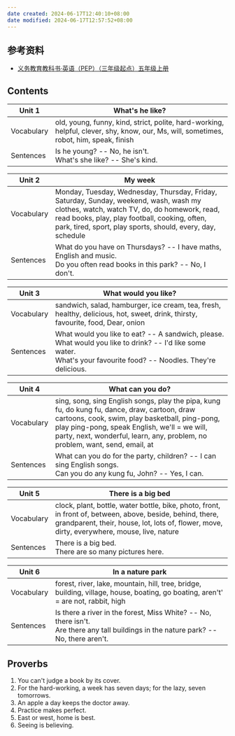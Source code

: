 ```yaml
---
date created: 2024-06-17T12:40:10+08:00
date modified: 2024-06-17T12:57:52+08:00
---
```

## 参考资料

- [义务教育教科书·英语（PEP）（三年级起点）五年级上册](https://basic.smartedu.cn/tchMaterial/detail?contentType=assets_document&contentId=9f1cda77-2dc7-442b-82f1-97243f7ec39d&catalogType=tchMaterial&subCatalog=tchMaterial)

## Contents

| Unit 1     | What's he like?                                                                                                                        |
| ---------- | -------------------------------------------------------------------------------------------------------------------------------------- |
| Vocabulary | old, young, funny, kind, strict, polite, hard-working, helpful, clever, shy, know, our, Ms, will, sometimes, robot, him, speak, finish |
| Sentences  | Is he young? -- No, he isn't.<br>What's she like? -- She's kind.                                                                       |

| Unit 2     | My week                                                                                                                                                                                                                                                |
| ---------- | ------------------------------------------------------------------------------------------------------------------------------------------------------------------------------------------------------------------------------------------------------ |
| Vocabulary | Monday, Tuesday, Wednesday, Thursday, Friday, Saturday, Sunday, weekend, wash, wash my clothes, watch, watch TV, do, do homework, read, read books, play, play football, cooking, often, park, tired, sport, play sports, should, every, day, schedule |
| Sentences  | What do you have on Thursdays? -- I have maths, English and music.<br>Do you often read books in this park? -- No, I don't.                                                                                                                            |

| Unit 3     | What would you like?                                                                                                                                                      |
| ---------- | ------------------------------------------------------------------------------------------------------------------------------------------------------------------------- |
| Vocabulary | sandwich, salad, hamburger, ice cream, tea, fresh, healthy, delicious, hot, sweet, drink, thirsty, favourite, food, Dear, onion                                           |
| Sentences  | What would you like to eat? -- A sandwich, please.<br>What would you like to drink? -- I'd like some water.<br>What's your favourite food? -- Noodles. They're delicious. |

| Unit 4     | What can you do?                                                                                                                                                                                                                                                                |
| ---------- | ------------------------------------------------------------------------------------------------------------------------------------------------------------------------------------------------------------------------------------------------------------------------------- |
| Vocabulary | sing, song, sing English songs, play the pipa, kung fu, do kung fu, dance, draw, cartoon, draw cartoons, cook, swim, play basketball, ping-pong, play ping-pong, speak English, we'll = we will, party, next, wonderful, learn, any, problem, no problem, want, send, email, at |
| Sentences  | What can you do for the party, children? -- I can sing English songs.<br>Can you do any kung fu, John? -- Yes, I can.                                                                                                                                                           |

| Unit 5     | There is a big bed                                                                                                                                                                                        |
| ---------- | --------------------------------------------------------------------------------------------------------------------------------------------------------------------------------------------------------- |
| Vocabulary | clock, plant, bottle, water bottle, bike, photo, front, in front of, between, above, beside, behind, there, grandparent, their, house, lot, lots of, flower, move, dirty, everywhere, mouse, live, nature |
| Sentences  | There is a big bed.<br>There are so many pictures here.                                                                                                                                                   |

| Unit 6     | In a nature park                                                                                                                         |
| ---------- | ---------------------------------------------------------------------------------------------------------------------------------------- |
| Vocabulary | forest, river, lake, mountain, hill, tree, bridge, building, village, house, boating, go boating, aren't' = are not, rabbit, high        |
| Sentences  | Is there a river in the forest, Miss White? -- No, there isn't.<br>Are there any tall buildings in the nature park? -- No, there aren't. |

## Proverbs

1. You can't judge a book by its cover.
2. For the hard-working, a week has seven days; for the lazy, seven tomorrows.
3. An apple a day keeps the doctor away.
4. Practice makes perfect.
5. East or west, home is best.
6. Seeing is believing.